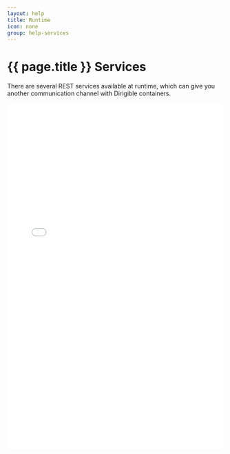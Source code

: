 ```yaml
---
layout: help
title: Runtime
icon: none
group: help-services
---
```


{{ page.title }} Services
===

There are several REST services available at runtime, which can give you another communication channel with Dirigible containers.

<iframe src="../services/index.html" width="100%" height="800em" style="border-width: 0px"></iframe>


